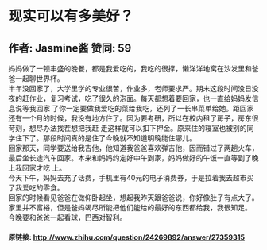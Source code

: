 # 现实可以有多美好？
## 作者: Jasmine酱  赞同: 59
妈妈做了一顿丰盛的晚餐，都是我爱吃的，我吃的很撑，懒洋洋地窝在沙发里和爸爸一起聊世界杯。  
半年没回家了，大学里学的专业很苦，作业多，老师要求严。期末这段时间没日没夜的赶作业，复习考试，吃了很久的泡面。每天都想着要回家，也一直给妈妈发信息说等我回家
了你一定要做我爱吃的菜给我吃，还列了一长串菜单给她。距回家还有一个月的时候，我没有地方住了。因为要考研，所以在校内租了房子，房东很苛刻，想尽办法找茬想把我赶
走这样就可以扣下押金。原来住的寝室也被别的同学住下了。那段时间真的是住了今晚就不知道明晚能住哪儿。  
回家那天，同学要送给我吉他，他知道我爸爸喜欢弹吉他，因而错过了两趟火车，最后坐长途汽车回家。本来和妈妈约定好中午到家，妈妈做好的午饭一直等到了晚上我回家才吃
上。  
今天下午，妈妈去充了话费，手机里有40元的电子消费券，于是拉着我去超市买了我爱吃的零食。  
回家的时候看见爸爸在做仰卧起坐，想起我昨天跟爸爸说，你好像肚子有点大了。  
家里并不富裕，但是爸妈竭尽所能把他们能给的最好的东西都给我，我很知足。  
今晚要和爸爸一起看球，巴西对智利。

#### 原链接: http://www.zhihu.com/question/24269892/answer/27359315